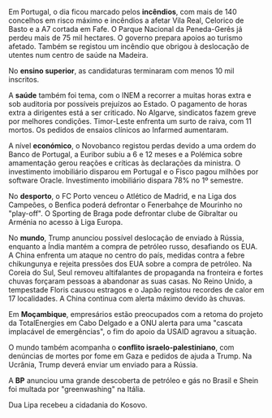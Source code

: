 Em Portugal, o dia ficou marcado pelos **incêndios**, com mais de 140 concelhos em risco máximo e incêndios a afetar Vila Real, Celorico de Basto e a A7 cortada em Fafe. O Parque Nacional da Peneda-Gerês já perdeu mais de 75 mil hectares. O governo prepara apoios ao turismo afetado. Também se registou um incêndio que obrigou à deslocação de utentes num centro de saúde na Madeira.

No **ensino superior**, as candidaturas terminaram com menos 10 mil inscritos.

A **saúde** também foi tema, com o INEM a recorrer a muitas horas extra e sob auditoria por possíveis prejuízos ao Estado. O pagamento de horas extra a dirigentes está a ser criticado. No Algarve, sindicatos fazem greve por melhores condições. Timor-Leste enfrenta um surto de raiva, com 11 mortos. Os pedidos de ensaios clínicos ao Infarmed aumentaram.

A nível **económico**, o Novobanco registou perdas devido a uma ordem do Banco de Portugal, a Euribor subiu a 6 e 12 meses e a Polémica sobre amamentação gerou reações e críticas às declarações da ministra. O investimento imobiliário disparou em Portugal e o Fisco pagou milhões por software Oracle. Investimento imobiliário dispara 78% no 1º semestre.

No **desporto**, o FC Porto venceu o Atlético de Madrid, e na Liga dos Campeões, o Benfica poderá defrontar o Fenerbahçe de Mourinho no "play-off". O Sporting de Braga pode defrontar clube de Gibraltar ou Arménia no acesso à Liga Europa.

No **mundo**, Trump anunciou possível deslocação de enviado à Rússia, enquanto a Índia mantém a compra de petróleo russo, desafiando os EUA. A China enfrenta um ataque no centro do país, medidas contra a febre chikungunya e rejeita pressões dos EUA sobre a compra de petróleo. Na Coreia do Sul, Seul removeu altifalantes de propaganda na fronteira e fortes chuvas forçaram pessoas a abandonar as suas casas. No Reino Unido, a tempestade Floris causou estragos e o Japão registou recordes de calor em 17 localidades. A China continua com alerta máximo devido às chuvas.

Em **Moçambique**, empresários estão preocupados com a retoma do projeto da TotalEnergies em Cabo Delgado e a ONU alerta para uma "cascata implacável de emergências", o fim do apoio da USAID agravou a situação.

O mundo também acompanha o **conflito israelo-palestiniano**, com denúncias de mortes por fome em Gaza e pedidos de ajuda a Trump. Na Ucrânia, Trump deverá enviar um enviado para a Rússia.

A **BP** anunciou uma grande descoberta de petróleo e gás no Brasil e Shein foi multada por "greenwashing" na Itália.

Dua Lipa recebeu a cidadania do Kosovo.